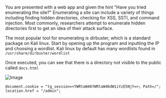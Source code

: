 
You are presented with a web app and given the hint "Have you tried enumerating the site?" Enumerating a site can include a variety of things including finding hidden directories, checking for XSS, SSTI, and command injection. Most commonly, researchers attempt to enumerate hidden directories first to get an idea of their attack surface. 

The most popular tool for enumerating is dirbuster, which is a standard package on Kali linux. Start by opening up the program and inputting the IP  and choosing a wordlist. Kali linux by default has many wordlists found in `/usr/share/dirbuster/wordlist`

Once executed, you can see that there is a directory not visible to the public called `docs.html`

![Image](/hackathon/image.png)





`document.cookie = "tg_session=<YWRtaW46YWRtaW46dW1iYzE5NjY=>; Path=/";`
`location.href = "/admin";`
